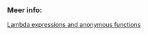 


### Meer info:
[Lambda expressions and anonymous functions](https://learn.microsoft.com/en-us/dotnet/csharp/language-reference/operators/lambda-expressions)